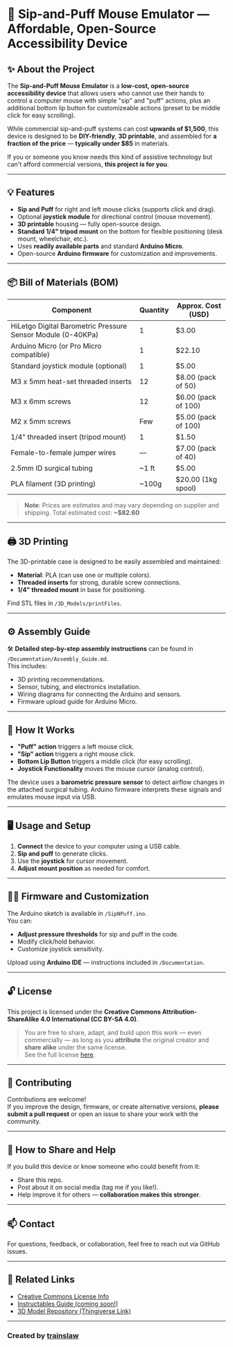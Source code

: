 
# 🧠 Sip-and-Puff Mouse Emulator — Affordable, Open-Source Accessibility Device

## ✨ About the Project

The **Sip-and-Puff Mouse Emulator** is a **low-cost, open-source accessibility device** that allows users who cannot use their hands to control a computer mouse with simple "sip" and "puff" actions, plus an additional bottom lip button for customizeable actions (preset to be middle click for easy scrolling). 

While commercial sip-and-puff systems can cost **upwards of $1,500**, this device is designed to be **DIY-friendly**, **3D printable**, and assembled for **a fraction of the price** — **typically under $85** in materials.

If you or someone you know needs this kind of assistive technology but can't afford commercial versions, **this project is for you**. 

---

## 💡 Features

- **Sip and Puff** for right and left mouse clicks (supports click and drag).
- Optional **joystick module** for directional control (mouse movement).
- **3D printable** housing — fully open-source design.
- **Standard 1/4" tripod mount** on the bottom for flexible positioning (desk mount, wheelchair, etc.).
- Uses **readily available parts** and standard **Arduino Micro**.
- Open-source **Arduino firmware** for customization and improvements.

---

## 📦 Bill of Materials (BOM)

| Component                                                    | Quantity | Approx. Cost (USD) |
|-------------------------------------------------------------|----------|-------------------|
| HiLetgo Digital Barometric Pressure Sensor Module (0-40KPa) | 1        | $3.00             |
| Arduino Micro (or Pro Micro compatible)                     | 1        | $22.10            |
| Standard joystick module (optional)                         | 1        | $5.00             |
| M3 x 5mm heat-set threaded inserts                          | 12       | $8.00 (pack of 50)|
| M3 x 6mm screws                                             | 12       | $6.00 (pack of 100)|
| M2 x 5mm screws                                             | Few      | $5.00 (pack of 100)|
| 1/4" threaded insert (tripod mount)                         | 1        | $1.50             |
| Female-to-female jumper wires                               | —        | $7.00 (pack of 40)|
| 2.5mm ID surgical tubing                                    | ~1 ft    | $5.00             |
| PLA filament (3D printing)                                  | ~100g    | $20.00 (1kg spool)|

> **Note**: Prices are estimates and may vary depending on supplier and shipping. Total estimated cost: **~$82.60**

---

## 🖨️ 3D Printing

The 3D-printable case is designed to be easily assembled and maintained:
- **Material**: PLA (can use one or multiple colors).
- **Threaded inserts** for strong, durable screw connections.
- **1/4" threaded mount** in base for positioning.

Find STL files in `/3D_Models/printFiles`.

---

## ⚙️ Assembly Guide

🛠️ **Detailed step-by-step assembly instructions** can be found in `/Documentation/Assembly_Guide.md`.  
This includes:
- 3D printing recommendations.
- Sensor, tubing, and electronics installation.
- Wiring diagrams for connecting the Arduino and sensors.
- Firmware upload guide for Arduino Micro.

---

## 💨 How It Works

- **"Puff" action** triggers a left mouse click.
- **"Sip" action** triggers a right mouse click.
- **Bottom Lip Button** triggers a middle click (for easy scrolling).
- **Joystick Functionality** moves the mouse cursor (analog control).

The device uses a **barometric pressure sensor** to detect airflow changes in the attached surgical tubing. Arduino firmware interprets these signals and emulates mouse input via USB.

---

## 🖥️ Usage and Setup

1. **Connect** the device to your computer using a USB cable.
2. **Sip and puff** to generate clicks.
3. Use the **joystick** for cursor movement.
4. **Adjust mount position** as needed for comfort.

---

## 🧑‍💻 Firmware and Customization

The Arduino sketch is available in `/SipNPuff.ino`.  
You can:
- **Adjust pressure thresholds** for sip and puff in the code.
- Modify click/hold behavior.
- Customize joystick sensitivity.

Upload using **Arduino IDE** — instructions included in `/Documentation`.

---

## 🔓 License

This project is licensed under the **Creative Commons Attribution-ShareAlike 4.0 International (CC BY-SA 4.0)**.

> You are free to share, adapt, and build upon this work — even commercially — as long as you **attribute** the original creator and **share alike** under the same license.  
> See the full license [here](https://creativecommons.org/licenses/by-sa/4.0/).

---

## 🤝 Contributing

Contributions are welcome!  
If you improve the design, firmware, or create alternative versions, **please submit a pull request** or open an issue to share your work with the community.

---

## 📣 How to Share and Help

If you build this device or know someone who could benefit from it:
- Share this repo.
- Post about it on social media (tag me if you like!).
- Help improve it for others — **collaboration makes this stronger**.

---

## 📫 Contact

For questions, feedback, or collaboration, feel free to reach out via GitHub issues.

---

## 🔗 Related Links

- [Creative Commons License Info](https://creativecommons.org/licenses/by-sa/4.0/)
- [Instructables Guide (coming soon!)](https://www.instructables.com/)
- [3D Model Repository (Thingiverse Link)](https://www.thingiverse.com/thing:6980375)

---

### Created by [trainslaw](https://github.com/trainslaw)

